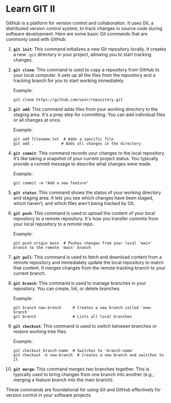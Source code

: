 # Learn GIT II


GitHub is a platform for version control and collaboration. It uses Git, a distributed version control system, to track changes in source code during software development. Here are some basic Git commands that are commonly used with GitHub:

1. **`git init`**: This command initializes a new Git repository locally. It creates a new `.git` directory in your project, allowing you to start tracking changes.

2. **`git clone`**: This command is used to copy a repository from GitHub to your local computer. It sets up all the files from the repository and a tracking branch for you to start working immediately.

   Example:
   ```
   git clone https://github.com/user/repository.git
   ```

3. **`git add`**: This command adds files from your working directory to the staging area. It's a prep step for committing. You can add individual files or all changes at once.

   Example:
   ```
   git add filename.txt  # Adds a specific file
   git add .            # Adds all changes in the directory
   ```

4. **`git commit`**: This command records your changes to the local repository. It’s like taking a snapshot of your current project status. You typically provide a commit message to describe what changes were made.

   Example:
   ```
   git commit -m "Add a new feature"
   ```

5. **`git status`**: This command shows the status of your working directory and staging area. It lets you see which changes have been staged, which haven’t, and which files aren’t being tracked by Git.

6. **`git push`**: This command is used to upload the content of your local repository to a remote repository. It's how you transfer commits from your local repository to a remote repo.

   Example:
   ```
   git push origin main  # Pushes changes from your local 'main' branch to the remote 'main' branch
   ```

7. **`git pull`**: This command is used to fetch and download content from a remote repository and immediately update the local repository to match that content. It merges changes from the remote tracking branch to your current branch.

8. **`git branch`**: This command is used to manage branches in your repository. You can create, list, or delete branches.

   Example:
   ```
   git branch new-branch     # Creates a new branch called 'new-branch'
   git branch                # Lists all local branches
   ```

9. **`git checkout`**: This command is used to switch between branches or restore working tree files.

   Example:
   ```
   git checkout branch-name  # Switches to 'branch-name'
   git checkout -b new-branch  # Creates a new branch and switches to it
   ```

10. **`git merge`**: This command merges two branches together. This is typically used to bring changes from one branch into another (e.g., merging a feature branch into the main branch).

These commands are foundational for using Git and GitHub effectively for version control in your software projects.
